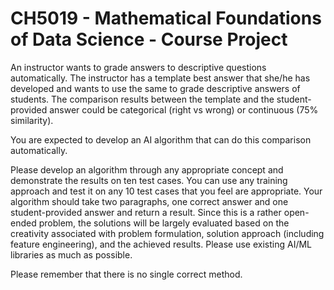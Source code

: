 # CH5019 - Mathematical Foundations of Data Science - Course Project
An instructor wants to grade answers to descriptive questions automatically. The instructor has a template best answer that she/he has developed and wants to use the same to grade descriptive answers of students. The comparison results between the template and the student-provided answer could be categorical (right vs wrong) or continuous (75% similarity). 

You are expected to develop an AI algorithm that can do this comparison automatically. 

Please develop an algorithm through any appropriate concept and demonstrate the results on ten test cases. You can use any training approach and test it on any 10 test cases that you feel are appropriate. Your algorithm should take two paragraphs, one correct answer and one student-provided answer and return a result. Since this is a rather open-ended problem, the solutions will be largely evaluated based on the creativity associated with problem formulation, solution approach (including feature engineering), and the achieved results. Please use existing AI/ML libraries as much as possible.

Please remember that there is no single correct method. 
